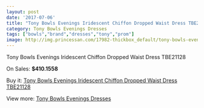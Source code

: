 ```yaml
---
layout: post
date: '2017-07-06'
title: "Tony Bowls Evenings Iridescent Chiffon Dropped Waist Dress TBE21128"
category: Tony Bowls Evenings Dresses
tags: ["bowls","brand","dresses","tony","prom"]
image: http://img.princessan.com/17982-thickbox_default/tony-bowls-evenings-iridescent-chiffon-dropped-waist-dress-tbe21128.jpg
---
```

Tony Bowls Evenings Iridescent Chiffon Dropped Waist Dress TBE21128

On Sales: **$410.1558**
<a href="https://www.princessan.com/en/tony-bowls-evenings-dresses/8367-tony-bowls-evenings-iridescent-chiffon-dropped-waist-dress-tbe21128.html"><amp-img layout="responsive" width="600" height="600" src="//img.princessan.com/17982-thickbox_default/tony-bowls-evenings-iridescent-chiffon-dropped-waist-dress-tbe21128.jpg" alt="Tony Bowls Evenings Iridescent Chiffon Dropped Waist Dress TBE21128 0" /></a>
<a href="https://www.princessan.com/en/tony-bowls-evenings-dresses/8367-tony-bowls-evenings-iridescent-chiffon-dropped-waist-dress-tbe21128.html"><amp-img layout="responsive" width="600" height="600" src="//img.princessan.com/17986-thickbox_default/tony-bowls-evenings-iridescent-chiffon-dropped-waist-dress-tbe21128.jpg" alt="Tony Bowls Evenings Iridescent Chiffon Dropped Waist Dress TBE21128 1" /></a>
<a href="https://www.princessan.com/en/tony-bowls-evenings-dresses/8367-tony-bowls-evenings-iridescent-chiffon-dropped-waist-dress-tbe21128.html"><amp-img layout="responsive" width="600" height="600" src="//img.princessan.com/17985-thickbox_default/tony-bowls-evenings-iridescent-chiffon-dropped-waist-dress-tbe21128.jpg" alt="Tony Bowls Evenings Iridescent Chiffon Dropped Waist Dress TBE21128 2" /></a>
<a href="https://www.princessan.com/en/tony-bowls-evenings-dresses/8367-tony-bowls-evenings-iridescent-chiffon-dropped-waist-dress-tbe21128.html"><amp-img layout="responsive" width="600" height="600" src="//img.princessan.com/17984-thickbox_default/tony-bowls-evenings-iridescent-chiffon-dropped-waist-dress-tbe21128.jpg" alt="Tony Bowls Evenings Iridescent Chiffon Dropped Waist Dress TBE21128 3" /></a>
<a href="https://www.princessan.com/en/tony-bowls-evenings-dresses/8367-tony-bowls-evenings-iridescent-chiffon-dropped-waist-dress-tbe21128.html"><amp-img layout="responsive" width="600" height="600" src="//img.princessan.com/17983-thickbox_default/tony-bowls-evenings-iridescent-chiffon-dropped-waist-dress-tbe21128.jpg" alt="Tony Bowls Evenings Iridescent Chiffon Dropped Waist Dress TBE21128 4" /></a>

Buy it: [Tony Bowls Evenings Iridescent Chiffon Dropped Waist Dress TBE21128](https://www.princessan.com/en/tony-bowls-evenings-dresses/8367-tony-bowls-evenings-iridescent-chiffon-dropped-waist-dress-tbe21128.html "Tony Bowls Evenings Iridescent Chiffon Dropped Waist Dress TBE21128")

View more: [Tony Bowls Evenings Dresses](https://www.princessan.com/en/67-tony-bowls-evenings-dresses "Tony Bowls Evenings Dresses")
